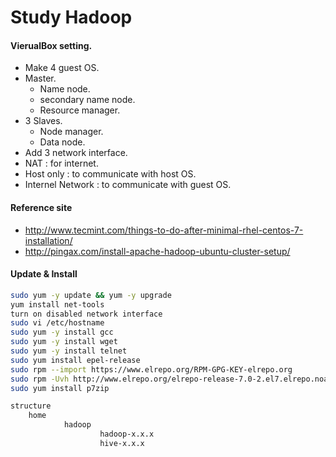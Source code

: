 # Study Hadoop 

#### VierualBox setting.
* Make 4 guest OS.
 * Master.
   * Name node.
    * secondary name node.
    * Resource manager.
 * 3 Slaves.
   * Node manager.
    * Data node.
* Add 3 network interface.
 * NAT : for internet.
 * Host only : to communicate with host OS.
 * Internel Network : to communicate with guest OS.

#### Reference site
* http://www.tecmint.com/things-to-do-after-minimal-rhel-centos-7-installation/
* http://pingax.com/install-apache-hadoop-ubuntu-cluster-setup/

#### Update & Install
```bash
sudo yum -y update && yum -y upgrade
yum install net-tools
turn on disabled network interface
sudo vi /etc/hostname
sudo yum -y install gcc
sudo yum -y install wget
sudo yum -y install telnet
sudo yum install epel-release
sudo rpm --import https://www.elrepo.org/RPM-GPG-KEY-elrepo.org
sudo rpm -Uvh http://www.elrepo.org/elrepo-release-7.0-2.el7.elrepo.noarch.rpm
sudo yum install p7zip

structure
	home 
        	hadoop
                	hadoop-x.x.x
                	hive-x.x.x

```
